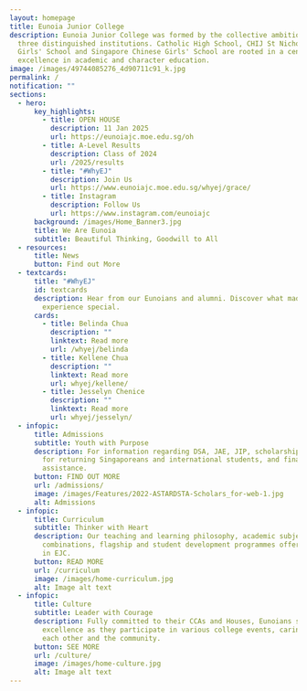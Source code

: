 ```yaml
---
layout: homepage
title: Eunoia Junior College
description: Eunoia Junior College was formed by the collective ambition of
  three distinguished institutions. Catholic High School, CHIJ St Nicholas
  Girls' School and Singapore Chinese Girls' School are rooted in a century of
  excellence in academic and character education.
image: /images/49744085276_4d90711c91_k.jpg
permalink: /
notification: ""
sections:
  - hero:
      key_highlights:
        - title: OPEN HOUSE
          description: 11 Jan 2025
          url: https://eunoiajc.moe.edu.sg/oh
        - title: A-Level Results
          description: Class of 2024
          url: /2025/results
        - title: "#WhyEJ"
          description: Join Us
          url: https://www.eunoiajc.moe.edu.sg/whyej/grace/
        - title: Instagram
          description: Follow Us
          url: https://www.instagram.com/eunoiajc
      background: /images/Home_Banner3.jpg
      title: We Are Eunoia
      subtitle: Beautiful Thinking, Goodwill to All
  - resources:
      title: News
      button: Find out More
  - textcards:
      title: "#WhyEJ"
      id: textcards
      description: Hear from our Eunoians and alumni. Discover what made their Eunoia
        experience special.
      cards:
        - title: Belinda Chua
          description: ""
          linktext: Read more
          url: /whyej/belinda
        - title: Kellene Chua
          description: ""
          linktext: Read more
          url: whyej/kellene/
        - title: Jesselyn Chenice
          description: ""
          linktext: Read more
          url: whyej/jesselyn/
  - infopic:
      title: Admissions
      subtitle: Youth with Purpose
      description: For information regarding DSA, JAE, JIP, scholarships, admissions
        for returning Singaporeans and international students, and financial
        assistance.
      button: FIND OUT MORE
      url: /admissions/
      image: /images/Features/2022-ASTARDSTA-Scholars_for-web-1.jpg
      alt: Admissions
  - infopic:
      title: Curriculum
      subtitle: Thinker with Heart
      description: Our teaching and learning philosophy, academic subjects and
        combinations, flagship and student development programmes offered here
        in EJC.
      button: READ MORE
      url: /curriculum
      image: /images/home-curriculum.jpg
      alt: Image alt text
  - infopic:
      title: Culture
      subtitle: Leader with Courage
      description: Fully committed to their CCAs and Houses, Eunoians strive for
        excellence as they participate in various college events, caring for
        each other and the community.
      button: SEE MORE
      url: /culture/
      image: /images/home-culture.jpg
      alt: Image alt text
---
```


